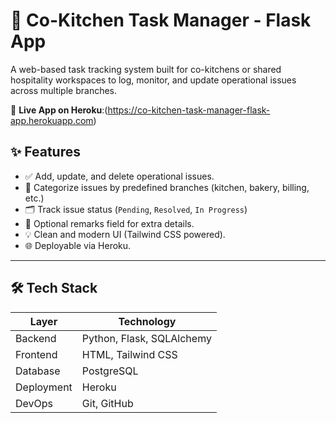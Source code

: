 # 🧾 Co-Kitchen Task Manager - Flask App

A web-based task tracking system built for co-kitchens or shared hospitality workspaces to log, monitor, and update operational issues across multiple branches.

🚀 **Live App on Heroku**:(https://co-kitchen-task-manager-flask-app.herokuapp.com)

## ✨ Features

- ✅ Add, update, and delete operational issues.
- 🏢 Categorize issues by predefined branches (kitchen, bakery, billing, etc.)
- 🗂 Track issue status (`Pending`, `Resolved`, `In Progress`)
- 📝 Optional remarks field for extra details.
- 💡 Clean and modern UI (Tailwind CSS powered).
- 🌐 Deployable via Heroku.

---

## 🛠️ Tech Stack

| Layer      | Technology                         |
|------------|-------------------------------------|
| Backend    | Python, Flask, SQLAlchemy           |
| Frontend   | HTML, Tailwind CSS                  |
| Database   | PostgreSQL                          |
| Deployment | Heroku                              |
| DevOps     | Git, GitHub                         |

